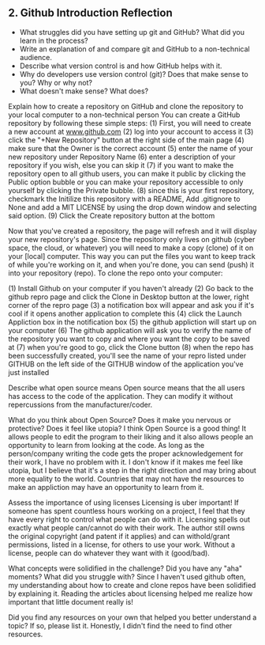 ## 2. Github Introduction Reflection

* What struggles did you have setting up git and GitHub? What did you learn in the process?
* Write an explanation of and compare git and GitHub to a non-technical audience.
* Describe what version control is and how GitHub helps with it.
* Why do developers use version control (git)? Does that make sense to you? Why or why not?
* What doesn't make sense? What does?

Explain how to create a repository on GitHub and clone the repository to your local computer to a non-technical person
You can create a GitHub repository by following these simple steps:
(1) First, you will need to create a new account at www.github.com
(2) log into your account to access it
(3) click the "+New Repository" button at the right side of the main page
(4) make sure that the Owner is the correct account
(5) enter the name of your new repository under Repository Name
(6) enter a description of your repository if you wish, else you can skip it
(7) if you want to make the repository open to all github users, you can make it public by clicking the Public option bubble or you can make your repository accessible to only yourself by clicking the Private bubble.
(8) since this is your first repository, checkmark the Initilize this repository with a README, Add .gitignore to None and add a MIT LICENSE by using the drop down window and selecting said option.
(9) Click the Create repository button at the bottom

Now that you've created a repository, the page will refresh and it will display your new repository's page. Since the repository only lives on github (cyber space, the cloud, or whatever) you will need to make a copy (clone) of it on your [local] computer.  This way you can put the files you want to keep track of while you're working on it, and when you're done, you can send (push) it into your repository (repo).  To clone the repo onto your computer:

(1) Install Github on your computer if you haven't already
(2) Go back to the github repro page and click the Clone in Desktop button at the lower, right corner of the repro page
(3) a notification box will appear and ask you if it's cool if it opens another application to complete this
(4) click the Launch Appliction box in the notification box
(5) the github appliction will start up on your computer
(6) The github application will ask you to verify the name of the repository you want to copy and where you want the copy to be saved at
(7) when you're good to go, click the Clone button
(8) when the repo has been successfully created, you'll see the name of your repro listed under GITHUB on the left side of the GITHUB window of the application you've just installed 

Describe what open source means
Open source means that the all users has access to the code of the application.  They can modify it without repercussions from the manufacturer/coder.

What do you think about Open Source? Does it make you nervous or protective? Does it feel like utopia?
I think Open Source is a good thing!  It allows people to edit the program to their liking and it also allows people an opportunity to learn from looking at the code.  As long as the person/company writing the code gets the proper acknowledgement for their work, I have no problem with it.  I don't know if it makes me feel like utopia, but I believe that it's a step in the right direction and may bring about more equality to the world.  Countries that may not have the resources to make an appliction may have an opportunity to learn from it.

Assess the importance of using licenses
Licensing is uber important!  If someone has spent countless hours working on a project, I feel that they have every right to control what people can do with it.  Licensing spells out exactly what people can/cannot do with their work.  The author still owns the original copyright (and patent if it applies) and can withold/grant permissions, listed in a license, for others to use your work.  Without a license, people can do whatever they want with it (good/bad).

What concepts were solidified in the challenge? Did you have any "aha" moments? What did you struggle with?
Since I haven't used github often, my understanding about how to create and clone repos have been solidified by explaining it.  Reading the articles about licensing helped me realize how important that little document really is!

Did you find any resources on your own that helped you better understand a topic? If so, please list it.
Honestly, I didn't find the need to find other resources.
